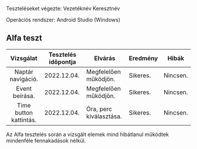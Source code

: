 Teszteléseket végezte: Vezetéknév Keresztnév

Operációs rendszer: Android Studio (Windows)


## Alfa teszt

| Vizsgálat | Tesztelés időpontja | Elvárás | Eredmény | Hibák |
| :---: | --- | --- | --- | --- |
| Naptár navigáció. | 2022.12.04. | Megfelelően működjön. | Sikeres. | Nincsen. |
| Event beírása. | 2022.12.04. | Megfelelően működjön. | Sikeres. | Nincsen. |
|Time button kattintás. | 2022.12.04. | Óra, perc kiválasztása. | Sikeres. | Nincsen. |

Az Alfa tesztelés során a vizsgált elemek mind hibátlanul működtek mindenféle fennakadások nélkül.



